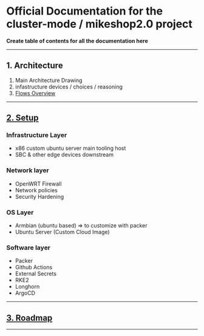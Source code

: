 # Official Documentation for the cluster-mode / mikeshop2.0 project

**Create table of contents for all the documentation here**

---
## 1. Architecture

1. Main Architecture Drawing
2. infastructure devices / choices / reasoning
3. [Flows Overview](./1_architecture/flows)

---
## [2. Setup](./2_setup/)

### Infrastructure Layer

- x86 custom ubuntu server main tooling host
- SBC & other edge devices downstream

### Network layer

- OpenWRT Firewall
- Network policies
- Security Hardening

### OS Layer

- Armbian (ubuntu based) => to customize with packer
- Ubuntu Server (Custom Cloud Image)

### Software layer

- Packer
- Github Actions
- External Secrets
- RKE2
- Longhorn
- ArgoCD

---


## [3. Roadmap](./3_roadmap)

---
